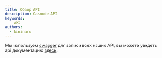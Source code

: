 ```yaml
---
title: Обзор API
description: Casnode API
keywords:
  - API
authors:
  - kininaru
---
```


Мы используем [swagger](https://swagger.io/) для записи всех наших API, вы можете увидеть api документацию [здесь](https://forum.casbin.com/swagger/).